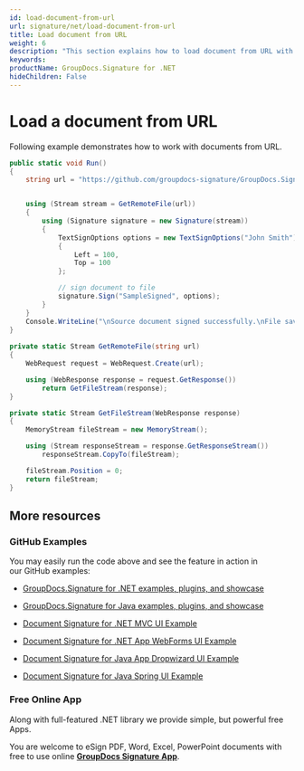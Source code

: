 ```yaml
---
id: load-document-from-url
url: signature/net/load-document-from-url
title: Load document from URL
weight: 6
description: "This section explains how to load document from URL with GroupDocs.Signature API."
keywords: 
productName: GroupDocs.Signature for .NET
hideChildren: False
---
```

# Load a document from URL

Following example demonstrates how to work with documents from URL.

```csharp
public static void Run()
{
    string url = "https://github.com/groupdocs-signature/GroupDocs.Signature-for-.NET/blob/api-v2/Examples/Resources/SampleFiles/sample.pdf?raw=true";


    using (Stream stream = GetRemoteFile(url))
    {
        using (Signature signature = new Signature(stream))
        {
            TextSignOptions options = new TextSignOptions("John Smith")
            {
                Left = 100,
                Top = 100
            };

            // sign document to file
            signature.Sign("SampleSigned", options);
        }
    }
    Console.WriteLine("\nSource document signed successfully.\nFile saved at " + outputFilePath);
}
        
private static Stream GetRemoteFile(string url)
{
    WebRequest request = WebRequest.Create(url);

    using (WebResponse response = request.GetResponse())
        return GetFileStream(response);
}

private static Stream GetFileStream(WebResponse response)
{
    MemoryStream fileStream = new MemoryStream();

    using (Stream responseStream = response.GetResponseStream())
        responseStream.CopyTo(fileStream);

    fileStream.Position = 0;
    return fileStream;
}
```

## More resources

### GitHub Examples 

You may easily run the code above and see the feature in action in our GitHub examples:

*   [GroupDocs.Signature for .NET examples, plugins, and showcase](https://github.com/groupdocs-signature/GroupDocs.Signature-for-.NET)
    
*   [GroupDocs.Signature for Java examples, plugins, and showcase](https://github.com/groupdocs-signature/GroupDocs.Signature-for-Java)
    
*   [Document Signature for .NET MVC UI Example](https://github.com/groupdocs-signature/GroupDocs.Signature-for-.NET-MVC) 
    
*   [Document Signature for .NET App WebForms UI Example](https://github.com/groupdocs-signature/GroupDocs.Signature-for-.NET-WebForms)
    
*   [Document Signature for Java App Dropwizard UI Example](https://github.com/groupdocs-signature/GroupDocs.Signature-for-Java-Dropwizard)
    
*   [Document Signature for Java Spring UI Example](https://github.com/groupdocs-signature/GroupDocs.Signature-for-Java-Spring)
    

### Free Online App 

Along with full-featured .NET library we provide simple, but powerful free Apps.

You are welcome to eSign PDF, Word, Excel, PowerPoint documents with free to use online **[GroupDocs Signature App](https://products.groupdocs.app/signature)**.

